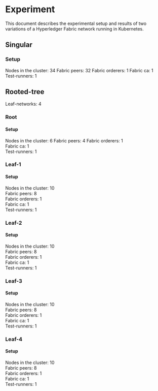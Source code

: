 # Experiment
This document describes the experimental setup and results of two variations of a Hyperledger Fabric network running in Kubernetes.

## Singular

### Setup
Nodes in the cluster:   34
Fabric peers:           32
Fabric orderers:        1
Fabric ca:              1
Test-runners:           1

## Rooted-tree
Leaf-networks:          4

### Root

#### Setup
Nodes in the cluster:   6
Fabric peers:           4
Fabric orderers:        1  
Fabric ca:              1  
Test-runners:           1  

### Leaf-1

#### Setup
Nodes in the cluster:   10  
Fabric peers:           8  
Fabric orderers:        1  
Fabric ca:              1  
Test-runners:           1  

### Leaf-2

#### Setup
Nodes in the cluster:   10  
Fabric peers:           8  
Fabric orderers:        1  
Fabric ca:              1  
Test-runners:           1  

### Leaf-3

#### Setup
Nodes in the cluster:   10  
Fabric peers:           8  
Fabric orderers:        1  
Fabric ca:              1  
Test-runners:           1  

### Leaf-4

#### Setup
Nodes in the cluster:   10  
Fabric peers:           8  
Fabric orderers:        1  
Fabric ca:              1  
Test-runners:           1  
